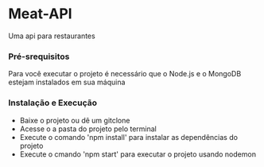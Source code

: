 # Meat-API

Uma api para restaurantes

### Pré-srequisitos

Para você executar o projeto é necessário que o Node.js e o MongoDB estejam instalados em sua máquina

### Instalação e Execução

* Baixe o projeto ou dê um gitclone
* Acesse o a pasta do projeto pelo terminal
* Execute o comando 'npm install' para instalar as dependências do projeto
* Execute o cmando 'npm start' para executar o projeto usando nodemon



